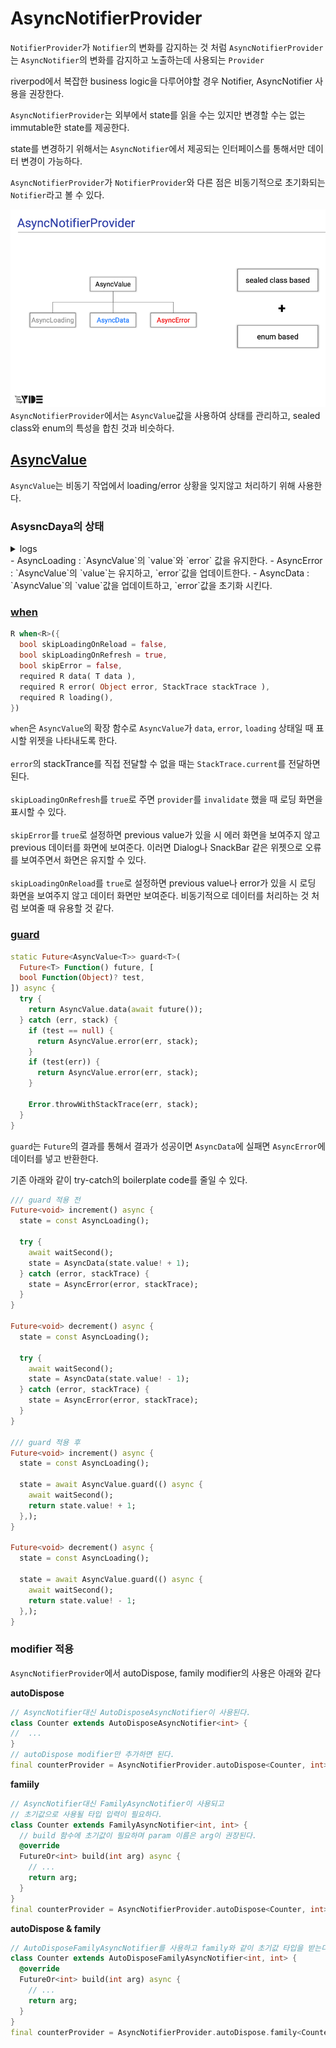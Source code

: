 # AsyncNotifierProvider
`NotifierProvider`가 `Notifier`의 변화를 감지하는 것 처럼 `AsyncNotifierProvider`는 `AsyncNotifier`의 변화를 감지하고 노출하는데 사용되는 `Provider`

riverpod에서 복잡한 business logic을 다루어야할 경우 Notifier, AsyncNotifier 사용을 권장한다. 

`AsyncNotifierProvider`는 외부에서 state를 읽을 수는 있지만 변경할 수는 없는 immutable한 state를 제공한다. 

state를 변경하기 위해서는 `AsyncNotifier`에서 제공되는 인터페이스를 통해서만 데이터 변경이 가능하다. 

`AsyncNotifierProvider`가 `NotifierProvider`와 다른 점은 비동기적으로 초기화되는 `Notifier`라고 볼 수 있다.

![image](./img.png)
`AsyncNotifierProvider`에서는 `AsyncValue`값을 사용하여 상태를 관리하고, sealed class와 enum의 특성을 합친 것과 비슷하다. 


## [AsyncValue](https://pub.dev/documentation/riverpod/latest/riverpod/AsyncValue-class.html)
`AsyncValue`는 비동기 작업에서 loading/error 상황을 잊지않고 처리하기 위해 사용한다.

### AsysncDaya의 상태
<details><summary>logs</summary>

```
// 1번째 실행, 에러 발생
I/flutter ( 5756): AsyncLoading<Activity>()
I/flutter ( 5756): isLoading: true, isRefreshing: false, isReloading: false 
I/flutter ( 5756): hasValue: false, hasError: false

I/flutter ( 5756): AsyncError<Activity>(error: Fail to fetch Activity)
I/flutter ( 5756): isLoading: false, isRefreshing: false, isReloading: false 
I/flutter ( 5756): hasValue: false, hasError: true

// 2번째 실행, 정상 동작
// asyncLoading 상태에서 error가 보존된다. 
I/flutter ( 5756): AsyncLoading<Activity>(error: Fail to fetch Activity)
I/flutter ( 5756): isLoading: true, isRefreshing: false, isReloading: true 
I/flutter ( 5756): hasValue: false, hasError: true
I/flutter ( 5756): https://bored.api.lewagon.com/api/activity?type=diy
// asyncData에서 error가 사라짐  
I/flutter ( 5756): AsyncData<Activity>(value: Activity(activity: Find a DIY to do, accessibility: 0.3, type: diy, participants: 1, price: 0.4, key: 4981819))
I/flutter ( 5756): isLoading: false, isRefreshing: false, isReloading: false 
I/flutter ( 5756): hasValue: true, hasError: false
```

</details>
- AsyncLoading : `AsyncValue`의 `value`와 `error` 값을 유지한다.  
- AsyncError : `AsyncValue`의 `value`는 유지하고, `error`값을 업데이트한다.
- AsyncData :  `AsyncValue`의 `value`값을 업데이트하고, `error`값을 초기화 시킨다.


### [when](https://pub.dev/documentation/riverpod/latest/riverpod/AsyncValueX/when.html)

```dart
R when<R>({
  bool skipLoadingOnReload = false,
  bool skipLoadingOnRefresh = true,
  bool skipError = false,
  required R data( T data ),
  required R error( Object error, StackTrace stackTrace ),
  required R loading(),
})
```
`when`은 `AsyncValue`의 확장 함수로 `AsyncValue`가 `data`, `error`, `loading` 상태일 때 표시할 위젯을 나타내도록 한다. 
<br><br>
`error`의 stackTrance를 직접 전달할 수 없을 때는 `StackTrace.current`를 전달하면 된다. 
<br><br>
`skipLoadingOnRefresh`를 `true`로 주면 `provider`를 `invalidate` 했을 때 로딩 화면을 표시할 수 있다.<br><br>
`skipError`를 `true`로 설정하면 previous value가 있을 시 에러 화면을 보여주지 않고 previous 데이터를 화면에 보여준다. 이러면 Dialog나 SnackBar 같은 위젯으로 오류를 보여주면서 화면은 유지할 수 있다.<br><br>
`skipLoadingOnReload`를 `true`로 설정하면 previous value나 error가 있을 시 로딩 화면을 보여주지 않고 데이터 화면만 보여준다. 비동기적으로 데이터를 처리하는 것 처럼 보여줄 때 유용할 것 같다.

### [guard](https://pub.dev/documentation/riverpod/latest/riverpod/AsyncValue/guard.html)
```dart
static Future<AsyncValue<T>> guard<T>(
  Future<T> Function() future, [
  bool Function(Object)? test,
]) async {
  try {
    return AsyncValue.data(await future());
  } catch (err, stack) {
    if (test == null) {
      return AsyncValue.error(err, stack);
    }
    if (test(err)) {
      return AsyncValue.error(err, stack);
    }

    Error.throwWithStackTrace(err, stack);
  }
}
```
`guard`는 `Future`의 결과를 통해서 결과가 성공이면 `AsyncData`에 실패면 `AsyncError`에 데이터를 넣고 반환한다. 

기존 아래와 같이 try-catch의 boilerplate code를 줄일 수 있다.
```dart
/// guard 적용 전
Future<void> increment() async {
  state = const AsyncLoading();

  try {
    await waitSecond();
    state = AsyncData(state.value! + 1);
  } catch (error, stackTrace) {
    state = AsyncError(error, stackTrace);
  }
}

Future<void> decrement() async {
  state = const AsyncLoading();
  
  try {
    await waitSecond();
    state = AsyncData(state.value! - 1);
  } catch (error, stackTrace) {
    state = AsyncError(error, stackTrace);
  }
}

/// guard 적용 후
Future<void> increment() async {
  state = const AsyncLoading();

  state = await AsyncValue.guard(() async {
    await waitSecond();
    return state.value! + 1;
  },);
}

Future<void> decrement() async {
  state = const AsyncLoading();

  state = await AsyncValue.guard(() async {
    await waitSecond();
    return state.value! - 1;
  },);
}
```

### modifier 적용
`AsyncNotifierProvider`에서 autoDispose, family modifier의 사용은 아래와 같다 

**autoDispose** 
```dart
// AsyncNotifier대신 AutoDisposeAsyncNotifier이 사용된다.
class Counter extends AutoDisposeAsyncNotifier<int> {
//  ...
}
// autoDispose modifier만 추가하면 된다. 
final counterProvider = AsyncNotifierProvider.autoDispose<Counter, int>(Counter.new);
```

**famiily** 
```dart
// AsyncNotifier대신 FamilyAsyncNotifier이 사용되고
// 초기값으로 사용될 타입 입력이 필요하다. 
class Counter extends FamilyAsyncNotifier<int, int> {
  // build 함수에 초기값이 필요하며 param 이름은 arg이 권장된다.
  @override
  FutureOr<int> build(int arg) async {
    // ...
    return arg;
  }
}
final counterProvider = AsyncNotifierProvider.autoDispose<Counter, int>(Counter.new);
```
**autoDispose & family** 
```dart
// AutoDisposeFamilyAsyncNotifier를 사용하고 family와 같이 초기값 타입을 받는다. 
class Counter extends AutoDisposeFamilyAsyncNotifier<int, int> {
  @override
  FutureOr<int> build(int arg) async {
    // ...
    return arg;
  }  
}
final counterProvider = AsyncNotifierProvider.autoDispose.family<Counter, int, int>(Counter.new);
```